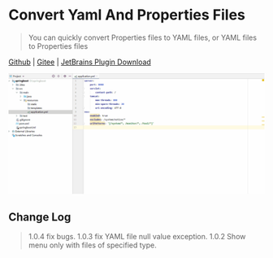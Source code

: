 # Convert Yaml And Properties Files

> You can quickly convert Properties files to YAML files, or YAML files to Properties files

[Github](https://github.com/chencn/ConvertYamlAndProperties)  |  [Gitee](https://gitee.com/xqchen/ConvertYamlAndProperties)  |  [JetBrains Plugin Download](https://plugins.jetbrains.com/plugin/13804-convert-yaml-and-properties-file)

![show.gif](images/show.gif)

## Change Log
>1.0.4  fix bugs.
>1.0.3  fix YAML file null value exception.
>1.0.2  Show menu only with files of specified type.